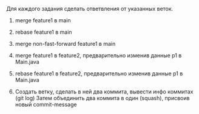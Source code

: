 ﻿Для каждого задания сделать ответвления от указанных веток.
1. merge feature1 в main
2. rebase feature1 в main
3. merge non-fast-forward feature1 в main

4. merge feature1 в feature2, предварительно изменив данные p1 в Main.java
5. rebase feature1 в feature2, предварительно изменив данные p1 в Main.java

6. Cоздать ветку, сделать в ней два коммита, вывести инфо коммитах (git log)
	Затем объединить два коммита в один (squash), присвоив новый commit-message 